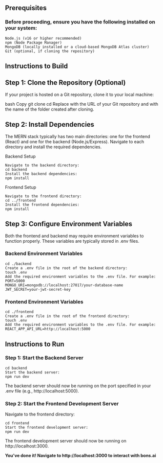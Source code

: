 ## Prerequisites

### Before proceeding, ensure you have the following installed on your system:
```
Node.js (v16 or higher recommended)
npm (Node Package Manager)
MongoDB (locally installed or a cloud-based MongoDB Atlas cluster)
Git (optional, if cloning the repository)
```

## Instructions to Build

## Step 1: Clone the Repository (Optional)

If your project is hosted on a Git repository, clone it to your local machine:

bash
Copy
git clone <repository-url>
cd <project-folder>
Replace <repository-url> with the URL of your Git repository and <project-folder> with the name of the folder created after cloning.

## Step 2: Install Dependencies

The MERN stack typically has two main directories: one for the frontend (React) and one for the backend (Node.js/Express). Navigate to each directory and install the required dependencies.

Backend Setup
```
Navigate to the backend directory:
cd backend
Install the backend dependencies:
npm install
```

Frontend Setup
```
Navigate to the frontend directory:
cd ../frontend
Install the frontend dependencies:
npm install
```
## Step 3: Configure Environment Variables

Both the frontend and backend may require environment variables to function properly. These variables are typically stored in .env files.

### Backend Environment Variables

```
cd ./backend
Create a .env file in the root of the backend directory:
touch .env
Add the required environment variables to the .env file. For example:
PORT=5000
MONGO_URI=mongodb://localhost:27017/your-database-name
JWT_SECRET=your-jwt-secret-key
```
### Frontend Environment Variables
```
cd ./frontend
Create a .env file in the root of the frontend directory:
touch .env
Add the required environment variables to the .env file. For example:
REACT_APP_API_URL=http://localhost:5000
```

## Instructions to Run

### Step 1: Start the Backend Server

```
cd backend
Start the backend server:
npm run dev
```
The backend server should now be running on the port specified in your .env file (e.g., http://localhost:5000).
### Step 2: Start the Frontend Development Server

Navigate to the frontend directory:
```
cd frontend
Start the frontend development server:
npm run dev
```
The frontend development server should now be running on http://localhost:3000.

**You've done it! Navigate to http://localhost:3000 to interact with bons.ai**
